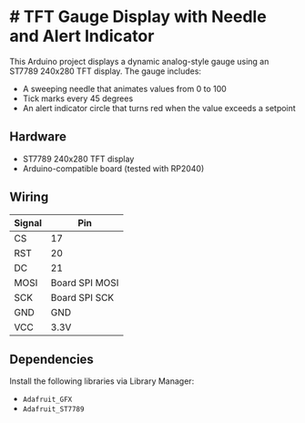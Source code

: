 # # TFT Gauge Display with Needle and Alert Indicator

This Arduino project displays a dynamic analog-style gauge using an ST7789 240x280 TFT display. The gauge includes:

- A sweeping needle that animates values from 0 to 100
- Tick marks every 45 degrees
- An alert indicator circle that turns red when the value exceeds a setpoint


## Hardware

- ST7789 240x280 TFT display
- Arduino-compatible board (tested with RP2040)

## Wiring

| Signal | Pin    |
|--------|--------|
| CS     | 17     |
| RST    | 20     |
| DC     | 21     |
| MOSI   | Board SPI MOSI |
| SCK    | Board SPI SCK  |
| GND    | GND    |
| VCC    | 3.3V |

## Dependencies

Install the following libraries via Library Manager:

- `Adafruit_GFX`
- `Adafruit_ST7789`
